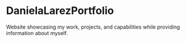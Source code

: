 # DanielaLarezPortfolio
Website showcasing my work, projects, and capabilities while providing information about myself. 
